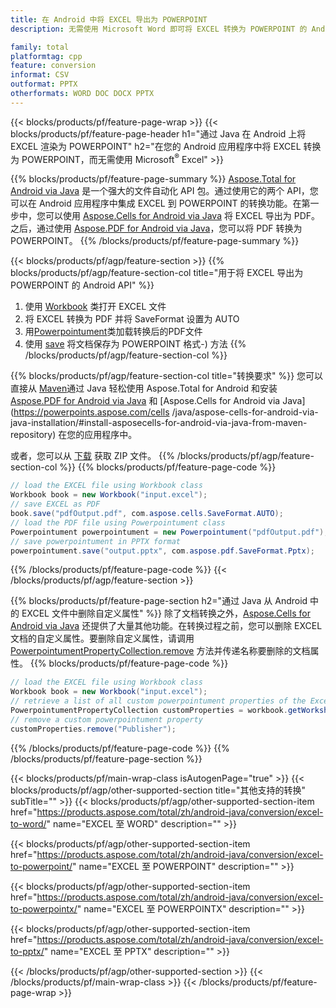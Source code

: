 ```yaml
---
title: 在 Android 中将 EXCEL 导出为 POWERPOINT
description: 无需使用 Microsoft Word 即可将 EXCEL 转换为 POWERPOINT 的 Android API

family: total
platformtag: cpp
feature: conversion
informat: CSV
outformat: PPTX
otherformats: WORD DOC DOCX PPTX
---
```

{{< blocks/products/pf/feature-page-wrap >}}
{{< blocks/products/pf/feature-page-header h1="通过 Java 在 Android 上将 EXCEL 渲染为 POWERPOINT" h2="在您的 Android 应用程序中将 EXCEL 转换为 POWERPOINT，而无需使用 Microsoft<sup>&reg;</sup> Excel" >}}

{{% blocks/products/pf/feature-page-summary %}}
[Aspose.Total for Android via Java](https://products.aspose.com/total/android-java/) 是一个强大的文件自动化 API 包。通过使用它的两个 API，您可以在 Android 应用程序中集成 EXCEL 到 POWERPOINT 的转换功能。在第一步中，您可以使用 [Aspose.Cells for Android via Java](https://products.aspose.com/cells/android-java/) 将 EXCEL 导出为 PDF。之后，通过使用 [Aspose.PDF for Android via Java](https://products.aspose.com/pdf/android-java/)，您可以将 PDF 转换为 POWERPOINT。 
{{% /blocks/products/pf/feature-page-summary  %}}

{{< blocks/products/pf/agp/feature-section >}}
{{% blocks/products/pf/agp/feature-section-col title="用于将 EXCEL 导出为 POWERPOINT 的 Android API" %}}
1. 使用 [Workbook](https://reference.aspose.com/cells/java/com.aspose.cells/Workbook) 类打开 EXCEL 文件
2. 将 EXCEL 转换为 PDF 并将 SaveFormat 设置为 AUTO
3. 用[Powerpointument](https://reference.aspose.com/pdf/java/com.aspose.pdf/Powerpointument)类加载转换后的PDF文件
4. 使用 [save](https://reference.aspose.com/pdf/java/com.aspose.pdf/Powerpointument#save-java.lang.String-com.aspose.pdf.SaveOptions) 将文档保存为 POWERPOINT 格式-) 方法
{{% /blocks/products/pf/agp/feature-section-col %}}

{{% blocks/products/pf/agp/feature-section-col title="转换要求" %}}
您可以直接从 [Maven](https://releases.aspose.com/total/java/)通过 Java 轻松使用 Aspose.Total for Android 和安装 [Aspose.PDF for Android via Java](https://powerpoints.aspose.com/pdf/androidjava/installation/) 和 [Aspose.Cells for Android via Java](https://powerpoints.aspose.com/cells /java/aspose-cells-for-android-via-java-installation/#install-asposecells-for-android-via-java-from-maven-repository) 在您的应用程序中。

或者，您可以从 [下载](https://releases.aspose.com/total/androidjava) 获取 ZIP 文件。
{{% /blocks/products/pf/agp/feature-section-col %}}
{{% blocks/products/pf/feature-page-code %}}

```java
// load the EXCEL file using Workbook class
Workbook book = new Workbook("input.excel");
// save EXCEL as PDF
book.save("pdfOutput.pdf", com.aspose.cells.SaveFormat.AUTO);
// load the PDF file using Powerpointument class
Powerpointument powerpointument = new Powerpointument("pdfOutput.pdf");
// save powerpointument in PPTX format
powerpointument.save("output.pptx", com.aspose.pdf.SaveFormat.Pptx);    
```


{{% /blocks/products/pf/feature-page-code %}}
{{< /blocks/products/pf/agp/feature-section >}}

{{% blocks/products/pf/feature-page-section  h2="通过 Java 从 Android 中的 EXCEL 文件中删除自定义属性" %}}
除了文档转换之外，[Aspose.Cells for Android via Java](https://products.aspose.com/cells/android-java/) 还提供了大量其他功能。在转换过程之前，您可以删除 EXCEL 文档的自定义属性。要删除自定义属性，请调用 [PowerpointumentPropertyCollection.remove](https://reference.aspose.com/cells/java/com.aspose.cells/powerpointumentpropertycollection#remove(java.lang.String)) 方法并传递名称要删除的文档属性。
{{% blocks/products/pf/feature-page-code %}}

```java
// load the EXCEL file using Workbook class
Workbook book = new Workbook("input.excel");
// retrieve a list of all custom powerpointument properties of the Excel file
PowerpointumentPropertyCollection customProperties = workbook.getWorksheets().getCustomPowerpointumentProperties();
// remove a custom powerpointument property
customProperties.remove("Publisher"); 
```

{{% /blocks/products/pf/feature-page-code  %}}
{{% /blocks/products/pf/feature-page-section %}}

{{< blocks/products/pf/main-wrap-class isAutogenPage="true" >}}
{{< blocks/products/pf/agp/other-supported-section title="其他支持的转换" subTitle="" >}}
{{< blocks/products/pf/agp/other-supported-section-item href="https://products.aspose.com/total/zh/android-java/conversion/excel-to-word/" name="EXCEL 至 WORD" description="" >}}

{{< blocks/products/pf/agp/other-supported-section-item href="https://products.aspose.com/total/zh/android-java/conversion/excel-to-powerpoint/" name="EXCEL 至 POWERPOINT" description="" >}}

{{< blocks/products/pf/agp/other-supported-section-item href="https://products.aspose.com/total/zh/android-java/conversion/excel-to-powerpointx/" name="EXCEL 至 POWERPOINTX" description="" >}}

{{< blocks/products/pf/agp/other-supported-section-item href="https://products.aspose.com/total/zh/android-java/conversion/excel-to-pptx/" name="EXCEL 至 PPTX" description="" >}}


{{< /blocks/products/pf/agp/other-supported-section >}}
{{< /blocks/products/pf/main-wrap-class >}}
{{< /blocks/products/pf/feature-page-wrap >}}